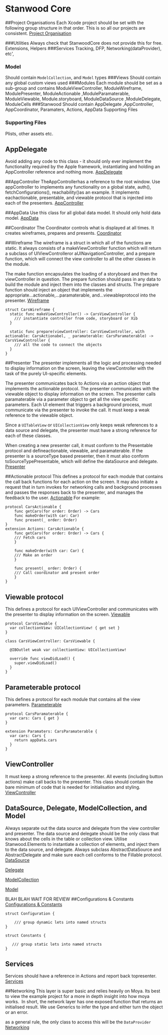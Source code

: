 # Stanwood Core

##Project Organisations
Each Xcode project should be set with the following group structure in that order. This is so all our projects are consistent. [Project Organisation](https://www.figma.com/proto/AO3XMoeps1Yjj7aia5HpmA/Untitled?node-id=31%3A107&scaling=min-zoom)

###Utilities
Always check that StanwoodCore does not provide this for free. Extensions, Helpers
###Services
Tracking, DFP, Networking(dataProvider), etc', 
### Model
Should contain `ModelCollection`, and `Model` types
###Views
Should contain any global custom views used
###Modules
Each module should be set as a sub-group and contains ModuleViewController, ModuleWireframe, ModulePresenter, ModuleActionable ,ModuleParamaterable, ModuleViewable, Module.storyboard, ModuleDataSource ,ModuleDelegate, ModuleCells 
###Stanwood
Should contain AppDelegate ,AppController, AppCoordinator, Paramaters, Actions, AppData 
Supporting Files
### Supporting Files
Plists, other assets etc.

## AppDelegate
Avoid adding any code to this class - it should only ever implement the functionality required by the Apple framework, instantiating and holding an AppController reference and nothing more. [AppDelegate](https://www.figma.com/proto/AO3XMoeps1Yjj7aia5HpmA/Untitled?node-id=9%3A29&scaling=min-zoom)

##AppController
TheAppControllerhas a reference to the root window. Use appController to implements any functionality on a global state, auth(), fetchConfigurations(), reachability()as an example. It implements eachactionable, presentable, and viewable protocol that is injected into each of the presenters. [AppController](https://www.figma.com/proto/AO3XMoeps1Yjj7aia5HpmA/Untitled?node-id=9%3A43&scaling=min-zoom)

##AppData
Use this class for all global data model. It should only hold data model. [AppData](https://www.figma.com/proto/AO3XMoeps1Yjj7aia5HpmA/Untitled?node-id=31%3A50&scaling=min-zoom)

##Coordinator
The Coordinator controls what is displayed at all times. It creates wireframes, prepares and presents. [Coordinator](https://www.figma.com/proto/AO3XMoeps1Yjj7aia5HpmA/Untitled?node-id=31%3A58&scaling=min-zoom)

##Wireframe
The wireframe is a struct in which all of the functions are static.  It always consists of a makeViewController function which will return a subclass of UIViewControlleror aUINavigationController, and a prepare function, which will connect the view controller to all the other classes in the module.

The make function encapsulates the loading of a storyboard and then the viewController in question.  The prepare function should pass in any data to build the module and inject them into the classes and structs.  The prepare function should inject an object that implements the appropriate...actionable,...paramaterable, and...viewableprotocol into the presenter.  [Wireframe](https://www.figma.com/proto/AO3XMoeps1Yjj7aia5HpmA/Untitled?node-id=88%3A0&scaling=min-zoom)

```
struct CarsWireframe {
  static func makeViewController() -> CarsViewController {
    /// instantiate controller from code, storyboard or Xib
  }
  
  static func prepare(viewController: CarsViewController, with actionable: CarsActionabel, _ paramaterable: CarsParamaterable) -> CarsViewController {
    /// all the code to connect the objects
  }
}
```
##Presenter
The presenter implements all the logic and processing needed to display information on the screen, leaving the viewController with the task of the purely UI-specific elements. 

The presenter communicates back to Actions via an action object that implements the actionable protocol. The presenter communicates with the viewable object to display information on the screen. The presenter calls paramaterable via a parameter object to get all the view specific parameters. Each UI element that triggers a background process, must communicate via the presenter to invoke the call. It must keep a weak reference to the viewable object.

Since a `UITableView` or `UICollectionView` only keeps weak references to a data source and delegate, the presenter must have a strong reference for each of these classes.

When creating a new presenter call, it must conform to the Presentable protocol and defineactionable, viewable, and paramaterable. If the presenter is a sourceType based presenter, then it must also conform toSourceTypePresentable, which will define the dataSource and delegate. [Presenter](https://www.figma.com/proto/AO3XMoeps1Yjj7aia5HpmA/Untitled?node-id=2%3A10&scaling=min-zoom)

##Actionable protocol 
This defines a protocol for each module that contains the call back functions for each action on the screen. It may also initiate a request that in turn invokes for networking calls and background processes and passes the responses back to the presenter, and manages the feedback to the user.  [Actionable](https://www.figma.com/proto/AO3XMoeps1Yjj7aia5HpmA/Untitled?node-id=9%3A23&scaling=min-zoom)
For example: 

```
protocol CarsActionable {
    func getCars(for order: Order) -> Cars
    func makeOrder(with car: Car)
    func present(_ order: Order)
}
extension Actions: CarsActionable {
    func getCars(for order: Order) -> Cars {
    /// Fetch cars
    }
    
    func makeOrder(with car: Car) {
    /// Make an order
    }
    
    func present(_ order: Order) {
    /// Call coordinator and present order
    }
}
```
## Viewable protocol
This defines a protocol for each UIViewController and communicates with the presenter to display information on the screen.  [Viewable](https://www.figma.com/proto/AO3XMoeps1Yjj7aia5HpmA/Untitled?node-id=9%3A1&scaling=min-zoom)
```
protocol CarsViewable {
  var collectionView: UICollectionView! { get set }
}

class CarsViewController: CarsViewable {

  @IBOutlet weak var collectionView: UICollectionView!
  
  override func viewDidLoad() {
    super.viewDidLoad()
  }
}
```
## Parameterable protocol
This defines a protocol for each module that contains all the view parameters. [Parameterable](https://www.figma.com/proto/AO3XMoeps1Yjj7aia5HpmA/Untitled?node-id=9%3A25&scaling=min-zoom)

```
protocol CarsParamaterable {
  var cars: Cars { get }
}

extension Paramaters: CarsParamaterable {
  var cars: Cars {
    return appData.cars
  }
}
```
## ViewController
It must keep a strong reference to the presenter. All events (including button actions) make call backs to the presenter.  This class should contain the bare minimum of code that is needed for initialisation and styling.  [ViewController](https://www.figma.com/proto/AO3XMoeps1Yjj7aia5HpmA/Untitled?node-id=2%3A3&scaling=min-zoom)

## DataSource, Delegate, ModelCollection, and Model
Always separate out the data source and delegate from the view controller and presenter.  The data source and delegate should be the only class that knows about the cells in the table or collection view. Utilise Stanwood.Elements to instantiate a collection of elements, and inject them to the data source, and delegate. Always subclass AbstractDataSource and AbstractDelegate and make sure each cell conforms to the Fillable protocol.  
[DataSource](https://www.figma.com/proto/AO3XMoeps1Yjj7aia5HpmA/Untitled?node-id=51%3A28&scaling=min-zoom)

 [Delegate](https://www.figma.com/proto/AO3XMoeps1Yjj7aia5HpmA/Untitled?node-id=55%3A38&scaling=min-zoom)
 
  [ModelCollection](https://www.figma.com/proto/AO3XMoeps1Yjj7aia5HpmA/Untitled?node-id=51%3A47&scaling=min-zoom)
  
   [Model](https://www.figma.com/proto/AO3XMoeps1Yjj7aia5HpmA/Untitled?node-id=55%3A18&scaling=min-zoom)

BLAH BLAH WAIT FOR REVIEW
##Configurations & Constants
[Configurations & Constants](https://www.figma.com/proto/AO3XMoeps1Yjj7aia5HpmA/Untitled?node-id=31%3A107&scaling=min-zoom)

```
struct Configuration {

    /// group dynamic lets into named structs
}

struct Constants {     

   /// group static lets into named structs 
}
```
## Services
Services should have a reference in Actions and report back topresenter.  [Services](https://www.figma.com/proto/AO3XMoeps1Yjj7aia5HpmA/Untitled?node-id=31%3A107&scaling=min-zoom)

##Networking
This layer is super basic and relies heavily on Moya. Its best to view the example project for a more in depth insight into how moya works.  In short, the network layer has one exposed function that returns an initialised result. We use Generics to infer the type and either turn the object or an error.

as a general rule, the only class to access this will be the `DataProvider`  [Networking](https://www.figma.com/proto/AO3XMoeps1Yjj7aia5HpmA/Untitled?node-id=31%3A34&scaling=min-zoom)
